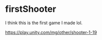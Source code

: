 # firstShooter
I think this is the first game I made lol.

https://play.unity.com/mg/other/shooter-1-19
